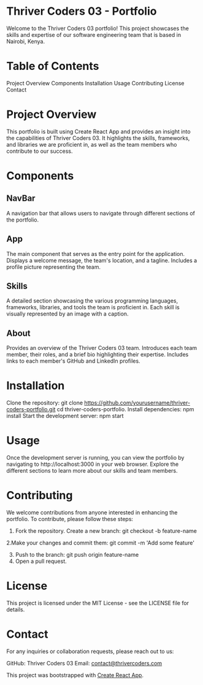 # Thriver Coders 03 - Portfolio
Welcome to the Thriver Coders 03 portfolio! This project showcases the skills and expertise of our software engineering team that is based in Nairobi, Kenya.

# Table of Contents
Project Overview
Components
Installation
Usage
Contributing
License
Contact

# Project Overview
This portfolio is built using Create React App and provides an insight into the capabilities of Thriver Coders 03. It highlights the skills, frameworks, and libraries we are proficient in, as well as the team members who contribute to our success.

# Components
 ## NavBar
A navigation bar that allows users to navigate through different sections of the portfolio.

 ## App
The main component that serves as the entry point for the application.
Displays a welcome message, the team's location, and a tagline.
Includes a profile picture representing the team.

 ## Skills
A detailed section showcasing the various programming languages, frameworks, libraries, and tools the team is proficient in.
Each skill is visually represented by an image with a caption.

## About
Provides an overview of the Thriver Coders 03 team.
Introduces each team member, their roles, and a brief bio highlighting their expertise.
Includes links to each member's GitHub and LinkedIn profiles.

# Installation
Clone the repository:
 git clone https://github.com/yourusername/thriver-coders-portfolio.git
 cd thriver-coders-portfolio.
 Install dependencies:
    npm install
 Start the development server:
   npm start

# Usage
Once the development server is running, you can view the portfolio by navigating to http://localhost:3000 in your web browser.
Explore the different sections to learn more about our skills and team members.

# Contributing
We welcome contributions from anyone interested in enhancing the portfolio. To contribute, please follow these steps:

1. Fork the repository.
Create a new branch: git checkout -b feature-name

2.Make your changes and commit them: git commit -m 'Add some feature'

3. Push to the branch: git push origin feature-name
4. Open a pull request.

# License
This project is licensed under the MIT License - see the LICENSE file for details.

# Contact
For any inquiries or collaboration requests, please reach out to us:

GitHub: Thriver Coders 03
Email: contact@thrivercoders.com

This project was bootstrapped with [Create React App](https://github.com/facebook/create-react-app).
